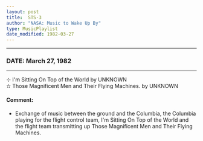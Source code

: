 ```yaml
---
layout: post
title:  STS-3
author: "NASA: Music to Wake Up By"
type: MusicPlaylist
date_modified: 1982-03-27
---
```


----
### DATE: March 27, 1982
----
⊹ I'm Sitting On Top of the World by UNKNOWN  &nbsp;<br />✫ Those Magnificent Men and Their Flying Machines. by UNKNOWN

#### Comment:
* Exchange of music between the ground and the Columbia, the Columbia playing for the flight control team, I'm Sitting On Top of the World and the flight team transmitting up Those Magnificent Men and Their Flying Machines.

